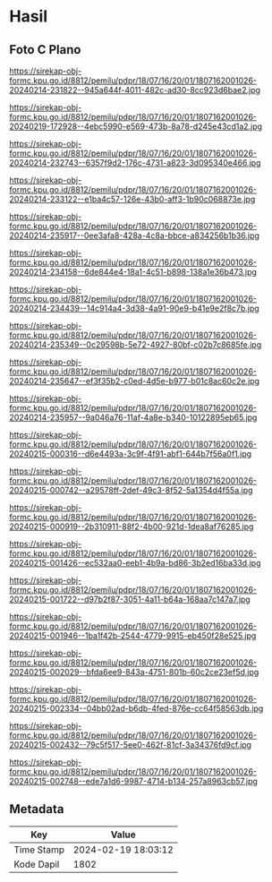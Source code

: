 # Hasil

## Foto C Plano

https://sirekap-obj-formc.kpu.go.id/8812/pemilu/pdpr/18/07/16/20/01/1807162001026-20240214-231822--945a644f-4011-482c-ad30-8cc923d6bae2.jpg

https://sirekap-obj-formc.kpu.go.id/8812/pemilu/pdpr/18/07/16/20/01/1807162001026-20240219-172928--4ebc5990-e569-473b-8a78-d245e43cd1a2.jpg

https://sirekap-obj-formc.kpu.go.id/8812/pemilu/pdpr/18/07/16/20/01/1807162001026-20240214-232743--6357f9d2-176c-4731-a823-3d095340e466.jpg

https://sirekap-obj-formc.kpu.go.id/8812/pemilu/pdpr/18/07/16/20/01/1807162001026-20240214-233122--e1ba4c57-126e-43b0-aff3-1b90c068873e.jpg

https://sirekap-obj-formc.kpu.go.id/8812/pemilu/pdpr/18/07/16/20/01/1807162001026-20240214-235917--0ee3afa8-428a-4c8a-bbce-a834256b1b36.jpg

https://sirekap-obj-formc.kpu.go.id/8812/pemilu/pdpr/18/07/16/20/01/1807162001026-20240214-234158--6de844e4-18a1-4c51-b898-138a1e36b473.jpg

https://sirekap-obj-formc.kpu.go.id/8812/pemilu/pdpr/18/07/16/20/01/1807162001026-20240214-234439--14c914a4-3d38-4a91-90e9-b41e9e2f8c7b.jpg

https://sirekap-obj-formc.kpu.go.id/8812/pemilu/pdpr/18/07/16/20/01/1807162001026-20240214-235349--0c29598b-5e72-4927-80bf-c02b7c8685fe.jpg

https://sirekap-obj-formc.kpu.go.id/8812/pemilu/pdpr/18/07/16/20/01/1807162001026-20240214-235647--ef3f35b2-c0ed-4d5e-b977-b01c8ac60c2e.jpg

https://sirekap-obj-formc.kpu.go.id/8812/pemilu/pdpr/18/07/16/20/01/1807162001026-20240214-235957--9a046a76-11af-4a8e-b340-10122895eb65.jpg

https://sirekap-obj-formc.kpu.go.id/8812/pemilu/pdpr/18/07/16/20/01/1807162001026-20240215-000316--d6e4493a-3c9f-4f91-abf1-644b7f56a0f1.jpg

https://sirekap-obj-formc.kpu.go.id/8812/pemilu/pdpr/18/07/16/20/01/1807162001026-20240215-000742--a29578ff-2def-49c3-8f52-5a1354d4f55a.jpg

https://sirekap-obj-formc.kpu.go.id/8812/pemilu/pdpr/18/07/16/20/01/1807162001026-20240215-000919--2b310911-88f2-4b00-921d-1dea8af76285.jpg

https://sirekap-obj-formc.kpu.go.id/8812/pemilu/pdpr/18/07/16/20/01/1807162001026-20240215-001426--ec532aa0-eeb1-4b9a-bd86-3b2ed16ba33d.jpg

https://sirekap-obj-formc.kpu.go.id/8812/pemilu/pdpr/18/07/16/20/01/1807162001026-20240215-001722--d97b2f87-3051-4a11-b64a-168aa7c147a7.jpg

https://sirekap-obj-formc.kpu.go.id/8812/pemilu/pdpr/18/07/16/20/01/1807162001026-20240215-001946--1ba1f42b-2544-4779-9915-eb450f28e525.jpg

https://sirekap-obj-formc.kpu.go.id/8812/pemilu/pdpr/18/07/16/20/01/1807162001026-20240215-002029--bfda6ee9-843a-4751-801b-60c2ce23ef5d.jpg

https://sirekap-obj-formc.kpu.go.id/8812/pemilu/pdpr/18/07/16/20/01/1807162001026-20240215-002334--04bb02ad-b6db-4fed-876e-cc64f58563db.jpg

https://sirekap-obj-formc.kpu.go.id/8812/pemilu/pdpr/18/07/16/20/01/1807162001026-20240215-002432--79c5f517-5ee0-462f-81cf-3a34376fd9cf.jpg

https://sirekap-obj-formc.kpu.go.id/8812/pemilu/pdpr/18/07/16/20/01/1807162001026-20240215-002748--ede7a1d6-9987-4714-b134-257a8963cb57.jpg


## Metadata

| Key        | Value               |
| ---------- | ------------------- |
| Time Stamp | 2024-02-19 18:03:12 |
| Kode Dapil | 1802                |



